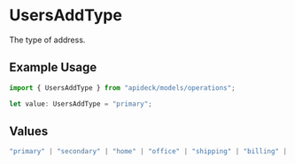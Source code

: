 # UsersAddType

The type of address.

## Example Usage

```typescript
import { UsersAddType } from "apideck/models/operations";

let value: UsersAddType = "primary";
```

## Values

```typescript
"primary" | "secondary" | "home" | "office" | "shipping" | "billing" | "other"
```